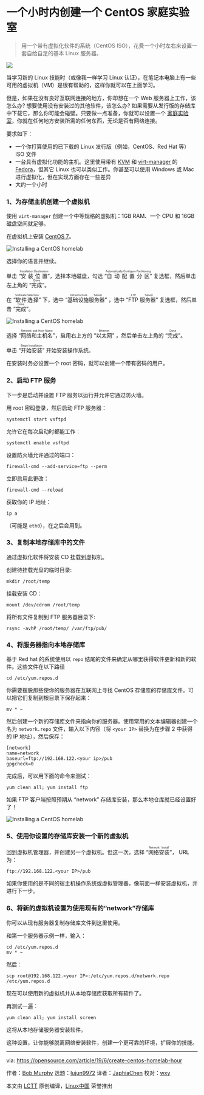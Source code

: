 [#]: collector: (lujun9972)
[#]: translator: (JaphiaChen)
[#]: reviewer: (wxy)
[#]: publisher: (wxy)
[#]: url: (https://linux.cn/article-14130-1.html)
[#]: subject: (Create a CentOS homelab in an hour)
[#]: via: (https://opensource.com/article/19/6/create-centos-homelab-hour)
[#]: author: (Bob Murphy https://opensource.com/users/murph)

一个小时内创建一个 CentOS 家庭实验室
======

> 用一个带有虚拟化软件的系统（CentOS ISO），花费一个小时左右来设置一套自给自足的基本 Linux 服务器。

![](https://img.linux.net.cn/data/attachment/album/202112/30/093738krqqc3c5mc35lu36.jpg)

当学习新的 Linux 技能时（或像我一样学习 Linux 认证），在笔记本电脑上有一些可用的虚拟机（VM）是很有帮助的，这样你就可以在上面学习。

但是，如果在没有良好互联网连接的地方，你却想在一个 Web 服务器上工作，该怎么办? 想要使用没有安装过的其他软件，该怎么办? 如果需要从发行版的存储库中下载它，那么你可能会碰壁。只要做一点准备，你就可以设置一个 [家庭实验室][2]，你就在任何地方安装所需的任何东西，无论是否有网络连接。

要求如下：

* 一个你打算使用的已下载的 Linux 发行版（例如，CentOS、Red Hat 等）ISO 文件
* 一台具有虚拟化功能的主机。这里使用带有 [KVM][4] 和 [virt-manager][5] 的 [Fedora][3]，但其它 Linux 也可以类似工作。你甚至可以使用 Windows 或 Mac 进行虚拟化，但在实现方面存在一些差异
* 大约一个小时

### 1、为存储主机创建一个虚拟机

使用 `virt-manager` 创建一个中等规格的虚拟机：1GB RAM、一个 CPU 和 16GB 磁盘空间就足够。

在虚拟机上安装 [CentOS 7][6]。

![Installing a CentOS homelab][7]

选择你的语言并继续。

单击 “<ruby>安装位置<rt>Installation Destination</rt></ruby>”，选择本地磁盘，勾选 “<ruby>自动配置分区<rt>Automatically Configure Partitioning</rt></ruby>” 复选框，然后单击左上角的 “<ruby>完成<rt>Done</rt></ruby>”。

在 “<ruby>软件选择<rt>Software Selection</rt></ruby>” 下，选中 “<ruby>基础设施服务器<rt>Infrastructure Server</rt></ruby>” ，选中 “<ruby>FTP 服务器<rt>FTP Server</rt></ruby>” 复选框，然后单击 “<ruby>完成<rt>Done</rt></ruby>”。

![Installing a CentOS homelab][8]

选择 “<ruby>网络和主机名<rt>Network and Host Name</rt></ruby>”，启用右上方的 “<ruby>以太网<rt>Ethernet</rt></ruby>” ，然后单击左上角的 “<ruby>完成<rt>Done</rt></ruby>”。

单击 “<ruby>开始安装<rt>Begin Installation</rt></ruby>” 开始安装操作系统。

在安装时务必设置一个 root 密码，就可以创建一个带有密码的用户。

### 2、启动 FTP 服务

下一步是启动并设置 FTP 服务以运行并允许它通过防火墙。

用 root 密码登录，然后启动 FTP 服务器：

```
systemctl start vsftpd
```

允许它在每次启动时都能工作：

```
systemctl enable vsftpd
```

设置防火墙允许通过的端口：

```
firewall-cmd --add-service=ftp --perm
```

立即启用此更改：

```
firewall-cmd --reload
```

获取你的 IP 地址：

```
ip a
```

（可能是 `eth0`），在之后会用到。

### 3、复制本地存储库中的文件

通过虚拟化软件将安装 CD 挂载到虚拟机。

创建待挂载光盘的临时目录:

```
mkdir /root/temp
```

挂载安装 CD：

```
mount /dev/cdrom /root/temp
```

将所有文件复制到 FTP 服务器目录下:

```
rsync -avhP /root/temp/ /var/ftp/pub/
```

### 4、将服务器指向本地存储库

基于 Red hat 的系统使用以 `repo` 结尾的文件来确定从哪里获得软件更新和新的软件。这些文件在以下路径

```
cd /etc/yum.repos.d
```

你需要摆脱那些使你的服务器在互联网上寻找 CentOS 存储库的存储库文件。可以把它们复制到根目录下保存起来：

```
mv * ~
```

然后创建一个新的存储库文件来指向你的服务器。使用常用的文本编辑器创建一个名为 `network.repo` 文件，输入以下内容（将 `<your IP>` 替换为在步骤 2 中获得的 IP 地址），然后保存：

```
[network]
name=network
baseurl=ftp://192.168.122.<your ip>/pub
gpgcheck=0
```

完成后，可以用下面的命令来测试：

```
yum clean all; yum install ftp
```
 
如果 FTP 客户端按照预期从 “network” 存储库安装，那么本地仓库就已经设置好了！

![Installing a CentOS homelab][9]

### 5、使用你设置的存储库安装一个新的虚拟机

回到虚拟机管理器，并创建另一个虚拟机。但这一次，选择 “<ruby>网络安装<rt>Network Install</rt></ruby>”， URL 为：

```
ftp://192.168.122.<your IP>/pub
```

如果你使用的是不同的宿主机操作系统或虚拟管理器，像前面一样安装虚拟机，并进行下一步。
 
### 6、将新的虚拟机设置为使用现有的“network”存储库

你可以从现有服务器复制存储库文件到这里使用。

和第一个服务器示例一样，输入：

```
cd /etc/yum.repos.d
mv * ~
```

然后：

```
scp root@192.168.122.<your IP>:/etc/yum.repos.d/network.repo /etc/yum.repos.d
```

现在可以使用新的虚拟机并从本地存储库获取所有软件了。

再测试一遍：

```
yum clean all; yum install screen
```
 
这将从本地存储服务器安装软件。
 
这种设置，让你能够脱离网络安装软件，创建一个更可靠的环境，扩展你的技能。
 
--------------------------------------------------------------------------------

via: https://opensource.com/article/19/6/create-centos-homelab-hour

作者：[Bob Murphy][a]
选题：[lujun9972][b]
译者：[JaphiaChen](https://github.com/JaphiaChen)
校对：[wxy](https://github.com/wxy)

本文由 [LCTT](https://github.com/LCTT/TranslateProject) 原创编译，[Linux中国](https://linux.cn/) 荣誉推出

[a]: https://opensource.com/users/murph
[b]: https://github.com/lujun9972
[1]: https://opensource.com/sites/default/files/styles/image-full-size/public/lead-images/metrics_data_dashboard_system_computer_analytics.png?itok=oxAeIEI- (metrics and data shown on a computer screen)
[2]: https://opensource.com/article/19/3/home-lab
[3]: https://getfedora.org/
[4]: https://en.wikipedia.org/wiki/Kernel-based_Virtual_Machine
[5]: https://virt-manager.org/
[6]: https://www.centos.org/download/
[7]: https://opensource.com/sites/default/files/uploads/homelab-3b_0.png (Installing a CentOS homelab)
[8]: https://opensource.com/sites/default/files/uploads/homelab-5b.png (Installing a CentOS homelab)
[9]: https://opensource.com/sites/default/files/uploads/homelab-14b.png (Installing a CentOS homelab)
[10]: https://opensource.com/article/17/3/introduction-gnu-screen
[11]: https://southeastlinuxfest.org/
